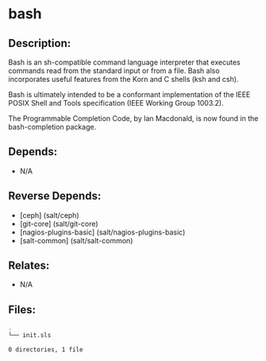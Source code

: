 # bash

## Description:

Bash is an sh-compatible command language interpreter that executes commands read from the standard input or from a file.  Bash also incorporates useful features from the Korn and C shells (ksh and csh).

Bash is ultimately intended to be a conformant implementation of the IEEE POSIX Shell and Tools specification (IEEE Working Group 1003.2).

The Programmable Completion Code, by Ian Macdonald, is now found in the bash-completion package.

## Depends:

  -  N/A

## Reverse Depends:

  -  [ceph] (salt/ceph)
  -  [git-core] (salt/git-core)
  -  [nagios-plugins-basic] (salt/nagios-plugins-basic)
  -  [salt-common] (salt/salt-common)

## Relates:

  -  N/A

## Files:

```bash
.
└── init.sls

0 directories, 1 file
```
